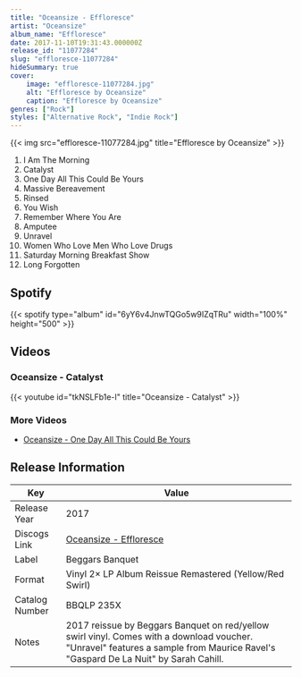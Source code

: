 ```yaml
---
title: "Oceansize - Effloresce"
artist: "Oceansize"
album_name: "Effloresce"
date: 2017-11-10T19:31:43.000000Z
release_id: "11077284"
slug: "effloresce-11077284"
hideSummary: true
cover:
    image: "effloresce-11077284.jpg"
    alt: "Effloresce by Oceansize"
    caption: "Effloresce by Oceansize"
genres: ["Rock"]
styles: ["Alternative Rock", "Indie Rock"]
---
```


{{< img src="effloresce-11077284.jpg" title="Effloresce by Oceansize" >}}

<!-- section break -->

1. I Am The Morning
2. Catalyst
3. One Day All This Could Be Yours
4. Massive Bereavement
5. Rinsed
6. You Wish
7. Remember Where You Are
8. Amputee
9. Unravel
10. Women Who Love Men Who Love Drugs
11. Saturday Morning Breakfast Show
12. Long Forgotten

<!-- section break -->


## Spotify
{{< spotify type="album" id="6yY6v4JnwTQGo5w9IZqTRu" width="100%" height="500" >}}



## Videos
### Oceansize - Catalyst
{{< youtube id="tkNSLFb1e-I" title="Oceansize - Catalyst" >}}<br>

### More Videos

- [Oceansize - One Day All This Could Be Yours](https://www.youtube.com/watch?v=ZHCy8KlifXc)


## Release Information
|  Key           | Value                                                |
| ---------------| ---------------------------------------------------- |
| Release Year   | 2017                                   |
| Discogs Link   | [Oceansize - Effloresce](https://www.discogs.com/release/11077284-Oceansize-Effloresce) |
| Label          | Beggars Banquet |
| Format         | Vinyl 2× LP Album Reissue Remastered (Yellow/Red Swirl) |
| Catalog Number | BBQLP 235X |
| Notes | 2017 reissue by Beggars Banquet on red/yellow swirl vinyl.  Comes with a download voucher.  "Unravel" features a sample from Maurice Ravel's "Gaspard De La Nuit" by Sarah Cahill.  |